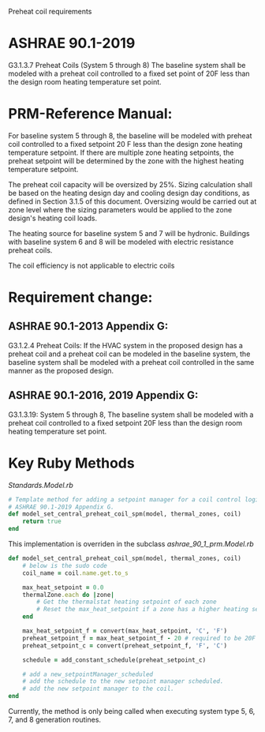 Preheat coil requirements

# ASHRAE 90.1-2019

G3.1.3.7 Preheat Coils (System 5 through 8)
The baseline system shall be modeled with a preheat coil controlled to a fixed set point of 20F less than the design room heating temperature set point.

# PRM-Reference Manual:
For baseline system 5 through 8, the baseline will be modeled with preheat coil controlled to a fixed setpoint 20 F less than the design zone heating temperature setpoint. If there are multiple zone heating setpoints, the preheat setpoint will be determined by the zone with the highest heating temperature setpoint.

The preheat coil capacity will be oversized by 25%. Sizing calculation shall be based on the heating design day and cooling design day conditions, as defined in Section 3.1.5 of this document. Oversizing would be carried out at zone level where the sizing parameters would be applied to the zone design's heating coil loads.

The heating source for baseline system 5 and 7 will be hydronic. Buildings with baseline system 6 and 8 will be modeled with electric resistance preheat coils.

The coil efficiency is not applicable to electric coils

# Requirement change:
## ASHRAE 90.1-2013 Appendix G:
G3.1.2.4 Preheat Coils: If the HVAC system in the proposed design has a preheat coil and a preheat coil can be modeled in the baseline system, the baseline system shall be modeled with a preheat coil controlled in the same manner as the proposed design.

## ASHRAE 90.1-2016, 2019 Appendix G:
G3.1.3.19: System 5 through 8, The baseline system shall be modeled with a preheat coil controlled to a fixed setpoint 20F less than the design room heating temperature set point.

# Key Ruby Methods

*Standards.Model.rb*
```ruby
# Template method for adding a setpoint manager for a coil control logic to a heating coil.
# ASHRAE 90.1-2019 Appendix G.
def model_set_central_preheat_coil_spm(model, thermal_zones, coil)
	return true
end
```
This implementation is overriden in the subclass *ashrae_90_1_prm.Model.rb*

```ruby
def model_set_central_preheat_coil_spm(model, thermal_zones, coil)
	# below is the sudo code
	coil_name = coil.name.get.to_s

	max_heat_setpoint = 0.0
	thermalZone.each do |zone|
		# Get the thermalstat heating setpoint of each zone
		# Reset the max_heat_setpoint if a zone has a higher heating setpoint value
	end

	max_heat_setpoint_f = convert(max_heat_setpoint, 'C', 'F')
	preheat_setpoint_f = max_heat_setpoint_f - 20 # required to be 20F lower than the max heat setpoint
	preheat_setpoint_c = convert(preheat_setpoint_f, 'F', 'C')

	schedule = add_constant_schedule(preheat_setpoint_c)

	# add a new_setpointManager_scheduled
	# add the schedule to the new setpoint manager scheduled.
	# add the new setpoint manager to the coil.
end
```

Currently, the method is only being called when executing system type 5, 6, 7, and 8 generation routines.